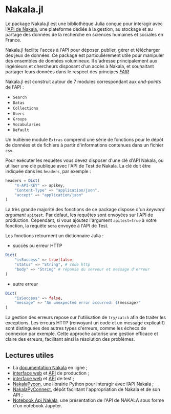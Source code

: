 # Nakala.jl

Le package Nakala.jl est une bibliothèque Julia conçue pour interagir avec l'[API de Nakala](https://api.nakala.fr/doc), une plateforme dédiée à la gestion, au stockage et au partage des données de la recherche en sciences humaines et sociales en France.

Nakala.jl facilite l'accès à l'API pour déposer, publier, gérer et télécharger des jeux de données. Ce package est particulièrement utile pour manipuler des ensembles de données volumineux. Il s'adresse principalement aux ingénieurs et chercheurs disposant d'un accès à Nakala, et souhaitant partager leurs données dans le respect des principes [*FAIR*](https://fr.wikipedia.org/wiki/Fair_data) 

Nakala.jl est construit autour de 7 modules correspondant aux *end-points* de l'API :

- `Search`
- `Datas`
- `Collections`
- `Users`
- `Groups`
- `Vocabularies`
- `Default`

Un huitième module `Extras` comprend une série de fonctions pour le dépôt de données et de fichiers à partir d'informations contenues dans un fichier `csv`.

Pour exécuter les requêtes vous devez disposer d'une clé d'API Nakala, ou utiliser une clé publique avec l'API de Test de Nakala. La clé doit être indiquée dans les `headers`, par exemple : 

```julia
headers = Dict(
    "X-API-KEY" => apikey,
    "Content-Type" => "application/json",
    "accept" => "application/json"
)
```

La très grande majorité des fonctions de ce package dispose d'un *keyword argument* `apitest`. Par défaut, les requêtes sont envoyées sur l'API de production. Cependant, si vous ajoutez l'argument `apitest=true` à votre fonction, la requête sera envoyée à l'API de Test.

Les fonctions retournent un dictionnaire Julia :

- succès ou erreur HTTP
```julia
Dict(
    "isSuccess" => true|false,
    "status" => "String", # code http
    "body" => "String" # réponse du serveur et message d'erreur
)
```

- autre erreur
```julia
Dict(
    "isSuccess" => false,
    "message" => "An unexpected error occurred: $(message)"
)
```

La gestion des erreurs repose sur l'utilisation de `try/catch` afin de traiter les exceptions. Les erreurs HTTP (renvoyant un code et un message explicatif) sont distinguées des autres types d'erreurs, comme les échecs de connexion par exemple. Cette approche autorise une gestion efficace et claire des erreurs, facilitant ainsi la résolution des problèmes.

<!-- @todo 
    prise en charge XML
-->

## Lectures utiles

- La [documentation Nakala](https://documentation.huma-num.fr/nakala/) en ligne ;
- [interface web](https://nakala.fr/) et [API](https://api.nakala.fr/doc) de production ;
- [interface web](https://test.nakala.fr/) et [API](https://apitest.nakala.fr/doc) de test ;
- [NakalaPycon](https://gitlab.huma-num.fr/mshs-poitiers/plateforme/nakalapycon), une librairie Python pour interagir avec l’API Nakala ;
- [NakalaPyConnect](https://gitlab.huma-num.fr/mnauge/nakalapyconnect), dépôt facilitant l'appropriation de Nakala et de son API ; 
- [Notebook Api Nakala](https://gitlab.huma-num.fr/huma-num-public/notebook-api-nakala), une présentation de l'API de NAKALA sous forme d'un notebook Jupyter.
 
